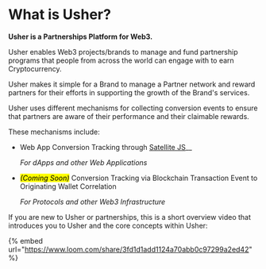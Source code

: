 # What is Usher?

**Usher is a Partnerships Platform for Web3.**

Usher enables Web3 projects/brands to manage and fund partnership programs that people from across the world can engage with to earn Cryptocurrency.

Usher makes it simple for a Brand to manage a Partner network and reward partners for their efforts in supporting the growth of the Brand's services.

Usher uses different mechanisms for collecting conversion events to ensure that partners are aware of their performance and their claimable rewards.

These mechanisms include:

*   Web App Conversion Tracking through [Satellite JS](../conversion-tracking-with-satellite/what-is-usher-satellite.md)__

    _For dApps and other Web Applications_
*   _<mark style="background-color:yellow;">(Coming Soon)</mark>_ Conversion Tracking via Blockchain Transaction Event to Originating Wallet Correlation

    _For Protocols and other Web3 Infrastructure_

If you are new to Usher or partnerships, this is a short overview video that introduces you to Usher and the core concepts within Usher:

{% embed url="https://www.loom.com/share/3fd1d1add1124a70abb0c97299a2ed42" %}
